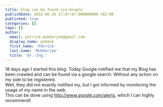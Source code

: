 ```yaml
---
title: blog can be found via Google
publishDate: 2012-06-26 17:07:07.000000000 +02:00
published: true
categories: []
tags: []
author:
  email: patrick.mukherjee@gmail.com
  display_name: patmuk
  first_name: 'Patrick'
  last_name: 'Mukherjee'
  title: 'Dr.-Ing.'
---
```

18 days ago I
  started this blog. Today Google notified me that my Blog has been crawled and can be found via a google search.
  Without any action on my side to be registered.<br />
  Well, they did not exactly notified my, but I got informed by monitoring the usage of my name in the web.<br />
  This can be done using http://www.google.com/alerts, which I can highly recommend!<br />

</p>